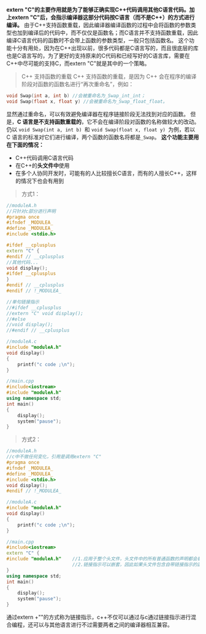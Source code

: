**extern "C"的主要作用就是为了能够正确实现C++代码调用其他C语言代码。加上extern "C"后，会指示编译器这部分代码按C语言（而不是C++）的方式进行编译。** 由于C++支持函数重载，因此编译器编译函数的过程中会将函数的参数类型也加到编译后的代码中，而不仅仅是函数名；而C语言并不支持函数重载，因此编译C语言代码的函数时不会带上函数的参数类型，一般只包括函数名。
这个功能十分有用处，因为在C++出现以前，很多代码都是C语言写的，而且很底层的库也是C语言写的，为了更好的支持原来的C代码和已经写好的C语言库，需要在C++中尽可能的支持C，而extern "C"就是其中的一个策略。
>C++ 支持函数的重载
C++ 支持函数的重载，是因为 C++ 会在程序的编译阶段对函数的函数名进行“再次重命名”，例如：
```cpp
void Swap(int a, int b) //会被重命名为_Swap_int_int；
void Swap(float x, float y) //会被重命名为_Swap_float_float。
```
显然通过重命名，可以有效避免编译器在程序链接阶段无法找到对应的函数。
但是，**C 语言是不支持函数重载的**，它不会在编译阶段对函数的名称做较大的改动。仍以 `void Swap(int a, int b) `和 `void Swap(float x, float y) `为例，若以 C 语言的标准对它们进行编译，两个函数的函数名将都是`_Swap`。 
**这个功能主要用在下面的情况：**
* C++代码调用C语言代码
* 在C++的**头文件中**使用
* 在多个人协同开发时，可能有的人比较擅长C语言，而有的人擅长C++，这样的情况下也会有用到
> 方式1：
```cpp
//moduleA.h
//只针对c部分进行声明
#pragma once
#ifndef _MODULEA_
#define _MODULEA_
#include <stdio.h>

#ifdef __cplusplus
extern "C" {
#endif // __cplusplus
//其他代码...
void display();
#ifdef __cplusplus
}
#endif // __cplusplus
#endif // !_MODULEA_

//单句链接指示
//#ifdef __cplusplus
//extern "C" void display(); 
//#else 
//void display();
//#endif // __cplusplus
```
```cpp
//moduleA.c
#include "moduleA.h"
void display()
{
	printf("c code ;\n");
}

//main.cpp
#include<iostream>
#include "moduleA.h"
using namespace std;
int main()
{
	display();
	system("pause");
}
```
> 方式2：
```cpp
//moduleA.h 
//c中不做任何变化，引用是调用extern "C"
#pragma once
#ifndef _MODULEA_
#define _MODULEA_
#include <stdio.h>
void display();
#endif // !_MODULEA_

//moduleA.c
#include "moduleA.h"
void display()
{
	printf("c code ;\n");
}

//main.cpp
#include<iostream>
extern "C" {            
#include "moduleA.h"    //1.应用于整个头文件，头文件中的所有普通函数的声明都会被认为是由链接指示的语言进行编写；
                        //2.链接指示可以嵌套，因此如果头文件包含自带链接指示的函数，则该函数的链接指示是不会改变的；
}
using namespace std;
int main()
{
	display();
	system("pause");
}
```
通过extern +""的方式称为链接指示，c++不仅可以通过与c通过链接指示进行混合编程，还可以与其他语言进行不过需要两者之间的编译器相互兼容。